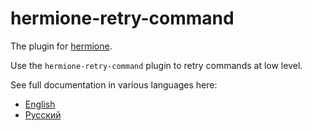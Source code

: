 # hermione-retry-command

The plugin for [hermione](https://github.com/gemini-testing/hermione).

Use the `hermione-retry-command` plugin to retry commands at low level.

See full documentation in various languages here:
* [English](./docs/en/hermione-retry-command.md)
* [Русский](./docs/ru/hermione-retry-command.md)
